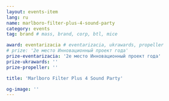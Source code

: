 ```yaml
---
layout: events-item
lang: ru
name: marlboro-filter-plus-4-sound-party
category: events
tag: brand # mass, brand, corp, btl, mice

award: eventarizacia # eventarizacia, ukrawards, propeller
# prize: '2е место Инновационный проект года'
prize-eventarizacia: '2е место Инновационный проект года'
prize-ukrawards: ''
prize-propeller: ''

title: 'Marlboro Filter Plus 4 Sound Party'

og-image: ''
---
```

